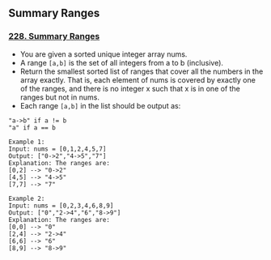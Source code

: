 **Summary Ranges**
- 

### [228. Summary Ranges](https://leetcode.com/problems/summary-ranges/description/)
- You are given a sorted unique integer array nums.
- A range `[a,b]` is the set of all integers from a to b (inclusive).
- Return the smallest sorted list of ranges that cover all the numbers in the array exactly. That is, each element of nums is covered by exactly one of the ranges, and there is no integer x such that x is in one of the ranges but not in nums.
- Each range `[a,b]` in the list should be output as:
```
"a->b" if a != b
"a" if a == b

Example 1:
Input: nums = [0,1,2,4,5,7]
Output: ["0->2","4->5","7"]
Explanation: The ranges are:
[0,2] --> "0->2"
[4,5] --> "4->5"
[7,7] --> "7"

Example 2:
Input: nums = [0,2,3,4,6,8,9]
Output: ["0","2->4","6","8->9"]
Explanation: The ranges are:
[0,0] --> "0"
[2,4] --> "2->4"
[6,6] --> "6"
[8,9] --> "8->9"
```
